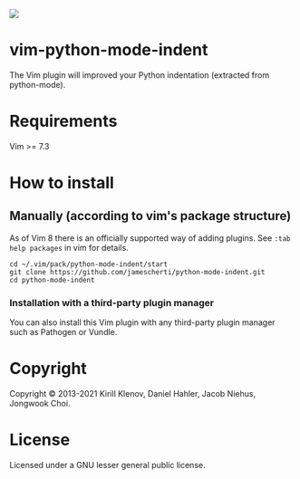 ![](https://raw.github.com/python-mode/python-mode/develop/logo.png)
# vim-python-mode-indent

The Vim plugin will improved your Python indentation (extracted from python-mode).

# Requirements

Vim >= 7.3

# How to install

## Manually (according to vim's package structure)

As of Vim 8 there is an officially supported way of adding plugins. See `:tab
help packages` in vim for details.

    cd ~/.vim/pack/python-mode-indent/start
    git clone https://github.com/jamescherti/python-mode-indent.git
    cd python-mode-indent

### Installation with a third-party plugin manager

You can also install this Vim plugin with any third-party plugin manager such as Pathogen or Vundle.

# Copyright

Copyright © 2013-2021 Kirill Klenov, Daniel Hahler, Jacob Niehus, Jongwook Choi.

# License

Licensed under a GNU lesser general public license.
